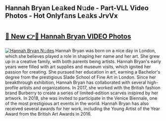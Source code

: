 ## Hannah Bryan Le𝚊ked N𝚞de - Part-VLL Video Photos - Hot Onlyf𝚊ns Le𝚊ks JrvVx

# <h2><a href="http://ab23324.deff.icu/?id=Hannah+Bryan">🔗 New 👉🔴 Hannah Bryan VIDEO Photos</a></h2>

[![Hannah Bryan N𝚞des](https://i.imgur.com/rIISA9y.gif)](http://ab23324.deff.icu/?id=Hannah+Bryan)
Hannah Bryan was born on a nice day in London, which she believes played a role in shaping her name and her art. She grew up in a creative family, with both parents being artists. Hannah Bryan's early years were filled with art supplies and museum visits, which ignited her passion for creating. She pursued her education in art, earning a Bachelor's degree from the prestigious Slade School of Fine Art in London. Since her breakthrough exhibition, Hannah Bryan has collaborated with several high-profile artists and organizations. In 2017, she worked with the British fashion brand Burberry to create a series of limited-edition scarves inspired by her artwork. In 2018, she was invited to participate in the Venice Biennale, one of the most prestigious art events in the world. Hannah Bryan has also received several awards for her work, including the Young Artist of the Year Award from the British Art Awards in 2016.

